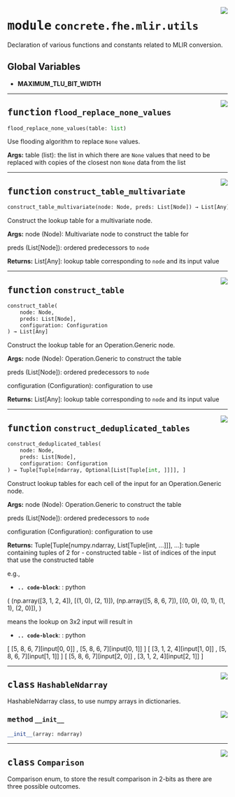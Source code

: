 <!-- markdownlint-disable -->

<a href="../../../compilers/concrete-compiler/compiler/lib/Bindings/Python/concrete/fhe/mlir/utils.py#L0"><img align="right" style="float:right;" src="https://img.shields.io/badge/-source-cccccc?style=flat-square"></a>

# <kbd>module</kbd> `concrete.fhe.mlir.utils`
Declaration of various functions and constants related to MLIR conversion. 

**Global Variables**
---------------
- **MAXIMUM_TLU_BIT_WIDTH**

---

<a href="../../../compilers/concrete-compiler/compiler/lib/Bindings/Python/concrete/fhe/mlir/utils.py#L49"><img align="right" style="float:right;" src="https://img.shields.io/badge/-source-cccccc?style=flat-square"></a>

## <kbd>function</kbd> `flood_replace_none_values`

```python
flood_replace_none_values(table: list)
```

Use flooding algorithm to replace `None` values. 



**Args:**
  table (list):  the list in which there are `None` values that need to be replaced  with copies of the closest non `None` data from the list 


---

<a href="../../../compilers/concrete-compiler/compiler/lib/Bindings/Python/concrete/fhe/mlir/utils.py#L80"><img align="right" style="float:right;" src="https://img.shields.io/badge/-source-cccccc?style=flat-square"></a>

## <kbd>function</kbd> `construct_table_multivariate`

```python
construct_table_multivariate(node: Node, preds: List[Node]) → List[Any]
```

Construct the lookup table for a multivariate node. 



**Args:**
  node (Node):  Multivariate node to construct the table for 

 preds (List[Node]):  ordered predecessors to `node` 



**Returns:**
  List[Any]:  lookup table corresponding to `node` and its input value 


---

<a href="../../../compilers/concrete-compiler/compiler/lib/Bindings/Python/concrete/fhe/mlir/utils.py#L142"><img align="right" style="float:right;" src="https://img.shields.io/badge/-source-cccccc?style=flat-square"></a>

## <kbd>function</kbd> `construct_table`

```python
construct_table(
    node: Node,
    preds: List[Node],
    configuration: Configuration
) → List[Any]
```

Construct the lookup table for an Operation.Generic node. 



**Args:**
  node (Node):  Operation.Generic to construct the table 

 preds (List[Node]):  ordered predecessors to `node` 

 configuration (Configuration):  configuration to use 



**Returns:**
  List[Any]:  lookup table corresponding to `node` and its input value 


---

<a href="../../../compilers/concrete-compiler/compiler/lib/Bindings/Python/concrete/fhe/mlir/utils.py#L270"><img align="right" style="float:right;" src="https://img.shields.io/badge/-source-cccccc?style=flat-square"></a>

## <kbd>function</kbd> `construct_deduplicated_tables`

```python
construct_deduplicated_tables(
    node: Node,
    preds: List[Node],
    configuration: Configuration
) → Tuple[Tuple[ndarray, Optional[List[Tuple[int, ]]]], ]
```

Construct lookup tables for each cell of the input for an Operation.Generic node. 



**Args:**
  node (Node):  Operation.Generic to construct the table 

 preds (List[Node]):  ordered predecessors to `node` 

 configuration (Configuration):  configuration to use 



**Returns:**
  Tuple[Tuple[numpy.ndarray, List[Tuple[int, ...]]], ...]:  tuple containing tuples of 2 for 
            - constructed table 
            - list of indices of the input that use the constructed table 

 e.g., 


 - <b>`.. code-block`</b>: : python 

 (  (np.array([3, 1, 2, 4]), [(1, 0), (2, 1)]),  (np.array([5, 8, 6, 7]), [(0, 0), (0, 1), (1, 1), (2, 0)]),  ) 

means the lookup on 3x2 input will result in 


 - <b>`.. code-block`</b>: : python 

 [ [5, 8, 6, 7][input[0, 0]] , [5, 8, 6, 7][input[0, 1]] ]  [ [3, 1, 2, 4][input[1, 0]] , [5, 8, 6, 7][input[1, 1]] ]  [ [5, 8, 6, 7][input[2, 0]] , [3, 1, 2, 4][input[2, 1]] ] 


---

<a href="../../../compilers/concrete-compiler/compiler/lib/Bindings/Python/concrete/fhe/mlir/utils.py#L32"><img align="right" style="float:right;" src="https://img.shields.io/badge/-source-cccccc?style=flat-square"></a>

## <kbd>class</kbd> `HashableNdarray`
HashableNdarray class, to use numpy arrays in dictionaries. 

<a href="../../../compilers/concrete-compiler/compiler/lib/Bindings/Python/concrete/fhe/mlir/utils.py#L39"><img align="right" style="float:right;" src="https://img.shields.io/badge/-source-cccccc?style=flat-square"></a>

### <kbd>method</kbd> `__init__`

```python
__init__(array: ndarray)
```









---

<a href="../../../compilers/concrete-compiler/compiler/lib/Bindings/Python/concrete/fhe/mlir/utils.py#L368"><img align="right" style="float:right;" src="https://img.shields.io/badge/-source-cccccc?style=flat-square"></a>

## <kbd>class</kbd> `Comparison`
Comparison enum, to store the result comparison in 2-bits as there are three possible outcomes. 





